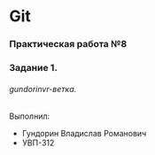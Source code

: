# Git
### Практическая работа №8
### Задание 1.
###### gundorinvr-ветка. 

Выполнил:
* Гундорин Владислав Романович
* УВП-312

